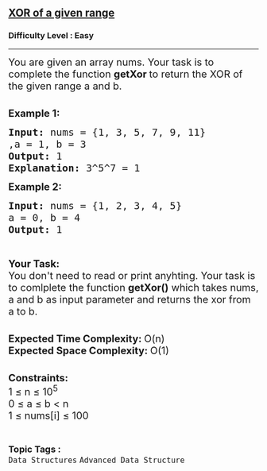 <h2><a href="https://www.geeksforgeeks.org/problems/xor-of-a-given-range/1?page=4&difficulty=Easy&status=unsolved&sortBy=accuracy">XOR of a given range</a></h2><h3>Difficulty Level : Easy</h3><hr><div class="problems_problem_content__Xm_eO"><p><span style="font-size: 20px;">You are given an array nums. Your task is to complete the function&nbsp;<strong>getXor&nbsp;</strong>to return the XOR of the given range a and b.</span><br>&nbsp;</p>
<p><span style="font-size: 20px;"><strong>Example 1:</strong></span></p>
<pre><span style="font-size: 20px;"><strong>Input: </strong>nums = {1, 3, 5, 7, 9, 11}
,a = 1, b = 3
<strong>Output: </strong>1
<strong>Explanation: </strong>3^5^7 = 1</span>
</pre>
<p><span style="font-size: 20px;"><strong>Example 2:</strong></span></p>
<pre><span style="font-size: 20px;"><strong>Input: </strong>nums = {1, 2, 3, 4, 5}
a = 0, b = 4
<strong>Output: </strong>1</span>
</pre>
<p>&nbsp;</p>
<p><span style="font-size: 20px;"><strong>Your Task:</strong><br>You don't need to read or print anyhting. Your task is to comlplete the function&nbsp;<strong>getXor()</strong>&nbsp;which takes nums, a and b as input parameter and returns the xor from a to b.</span><br>&nbsp;</p>
<p><span style="font-size: 20px;"><strong>Expected Time Complexity:&nbsp;</strong>O(n)<br><strong>Expected Space Complexity:&nbsp;</strong>O(1)</span><br>&nbsp;</p>
<p><span style="font-size: 20px;"><strong>Constraints:</strong><br>1 ≤ n ≤ 10<sup>5</sup><br>0 ≤ a ≤ b &lt;&nbsp;n<br>1 ≤ nums[i] ≤ 100</span></p></div><br><p><span style=font-size:18px><strong>Topic Tags : </strong><br><code>Data Structures</code>&nbsp;<code>Advanced Data Structure</code>&nbsp;